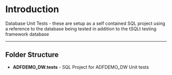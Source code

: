 # Introduction 
Database Unit Tests - these are setup as a self contained SQL project using a reference to the database being tested in addition to the tSQLt testing framework database

---

## Folder Structure

* **ADFDEMO_DW.tests** - SQL Project for ADFDEMO_DW Unit tests
